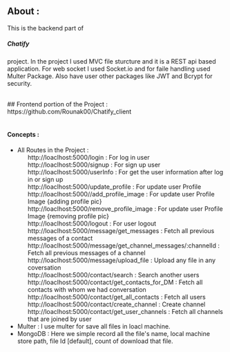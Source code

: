## About :
<p>This is the backend part of <span></span><h5>Chatify</h5></span> project. In the project I used MVC file sturcture and it is a REST api based application.  For web socket I used Socket.io and for faile handling used Multer  Package. Also have user other packages like JWT and Bcrypt for security. </p>
<br/>
## Frontend portion of the Project : https://github.com/Rounak00/Chatify_client
<br/><br/>

<h4>Concepts : </h4>
<ul>
  <li>All Routes in the Project :<br/>
       <ol>http://loaclhost:5000/login : For log in user</ol>
       <ol>http://loaclhost:5000/signup : For sign up user</ol>
       <ol>http://loaclhost:5000/userInfo : For get the user information after log in or sign up</ol>
       <ol>http://loaclhost:5000/update_profile : For update user Profile</ol>
       <ol>http://loaclhost:5000//add_profile_image : For update user Profile Image {adding profile pic}</ol>
       <ol>http://loaclhost:5000/remove_profile_image : For update user Profile Image {removing profile pic}</ol>
       <ol>http://loaclhost:5000/logout : For user logout</ol>
       <ol>http://loaclhost:5000/message/get_messages : Fetch all previous messages of a contact</ol>
       <ol>http://loaclhost:5000/message/get_channel_messages/:channelId : Fetch all previous messages of a channel</ol>
       <ol>http://loaclhost:5000/message/upload_file : Upload any file in any coversation </ol>
       <ol>http://loaclhost:5000/contact/search : Search another users </ol>
       <ol>http://loaclhost:5000/contact/get_contacts_for_DM : Fetch all contacts with whom we had conversation </ol>
       <ol>http://loaclhost:5000/contact/get_all_contacts : Fetch all users</ol>
       <ol>http://loaclhost:5000/contact/create_channel : Create channel </ol>
       <ol>http://loaclhost:5000/contact/get_user_channels : Fetch all channels that are joined by user </ol>
 </li>
<li>
   Multer : I use multer for save all files in loacl machine.
</li>
<li>
     MongoDB : Here we simple record all the file's name, local machine store path, file Id [default], count of download that file.
  </li>
  
</ul>



